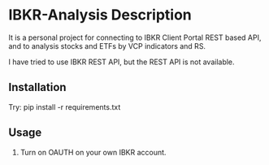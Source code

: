 # IBKR-Analysis Description

It is a personal project for connecting to IBKR Client Portal REST based API, and to analysis stocks and ETFs by VCP indicators and RS.

I have tried to use IBKR REST API, but the REST API is not available.

## Installation

Try: pip install -r requirements.txt

## Usage

1. Turn on OAUTH on your own IBKR account.